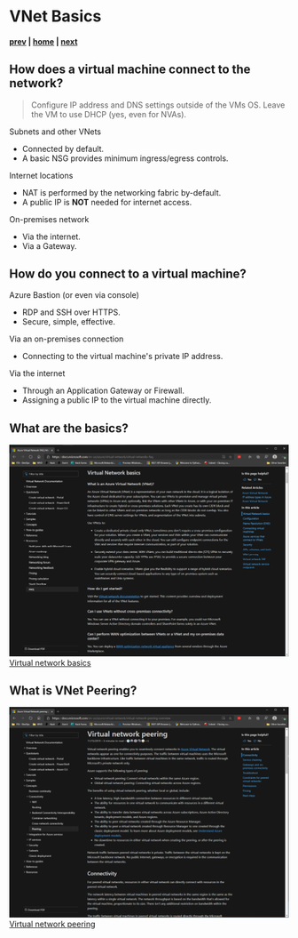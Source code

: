 # VNet Basics

#### [prev](./concepts.md) | [home](./welcome.md)  | [next](./topology.md)

## How does a virtual machine connect to the network?

> Configure IP address and DNS settings outside of the VMs OS. Leave the VM to use DHCP (yes, even for NVAs).

Subnets and other VNets
- Connected by default.
- A basic NSG provides minimum ingress/egress controls.

Internet locations
- NAT is performed by the networking fabric by-default.
- A public IP is **NOT** needed for internet access.

On-premises network
- Via the internet.
- Via a Gateway.

## How do you connect to a virtual machine?

Azure Bastion (or even via console)
- RDP and SSH over HTTPS.
- Secure, simple, effective.

Via an on-premises connection
- Connecting to the virtual machine's private IP address.

Via the internet
- Through an Application Gateway or Firewall.
- Assigning a public IP to the virtual machine directly.

## What are the basics?

![VNet Reference](/png/basics.png)
[Virtual network basics](https://docs.microsoft.com/en-us/azure/virtual-network/virtual-networks-faq)

## What is VNet Peering?

![Peering Reference](/png/peering.png)
[Virtual network peering](https://docs.microsoft.com/en-us/azure/virtual-network/virtual-network-peering-overview)

